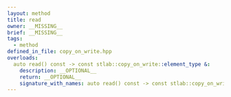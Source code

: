 ```yaml
---
layout: method
title: read
owner: __MISSING__
brief: __MISSING__
tags:
  - method
defined_in_file: copy_on_write.hpp
overloads:
  auto read() const -> const stlab::copy_on_write::element_type &:
    description: __OPTIONAL__
    return: __OPTIONAL__
    signature_with_names: auto read() const -> const stlab::copy_on_write::element_type &
---
```

